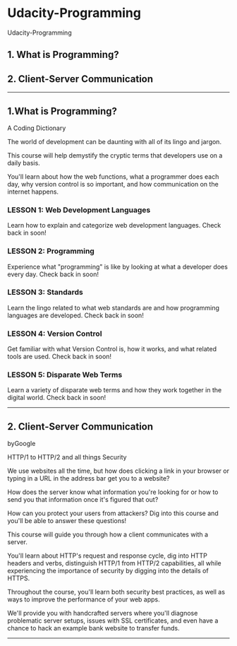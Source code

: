 # Udacity-Programming
Udacity-Programming



## 1. What is Programming?


## 2. Client-Server Communication


-------

## 1.What is Programming?

A Coding Dictionary

The world of development can be daunting with all of its lingo and jargon. 

This course will help demystify the cryptic terms that developers use on a daily basis. 

You'll learn about how the web functions, what a programmer does each day, why version control is so important, and how communication on the internet happens.





### LESSON 1: Web Development Languages
Learn how to explain and categorize web development languages. Check back in soon!


### LESSON 2: Programming
Experience what "programming" is like by looking at what a developer does every day. Check back in soon!


### LESSON 3: Standards
Learn the lingo related to what web standards are and how programming languages are developed. Check back in soon!


### LESSON 4: Version Control
Get familiar with what Version Control is, how it works, and what related tools are used. Check back in soon!


### LESSON 5: Disparate Web Terms
Learn a variety of disparate web terms and how they work together in the digital world. Check back in soon!



-------

## 2. Client-Server Communication
byGoogle

HTTP/1 to HTTP/2 and all things Security


We use websites all the time, but how does clicking a link in your browser or typing in a URL in the address bar get you to a website? 

How does the server know what information you're looking for or how to send you that information once it's figured that out? 

How can you protect your users from attackers? Dig into this course and you'll be able to answer these questions!

This course will guide you through how a client communicates with a server. 

You'll learn about HTTP's request and response cycle, dig into HTTP headers and verbs, distinguish HTTP/1 from HTTP/2 capabilities, all while experiencing the importance of security by digging into the details of HTTPS. 

Throughout the course, you'll learn both security best practices, as well as ways to improve the performance of your web apps. 

We'll provide you with handcrafted servers where you'll diagnose problematic server setups, issues with SSL certificates, and even have a chance to hack an example bank website to transfer funds.



-------
